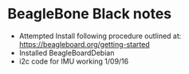 # BeagleBone Black notes
 - Attempted Install following procedure outlined at: https://beagleboard.org/getting-started
 - Installed BeagleBoardDebian 
 - i2c code for IMU working 1/09/16
